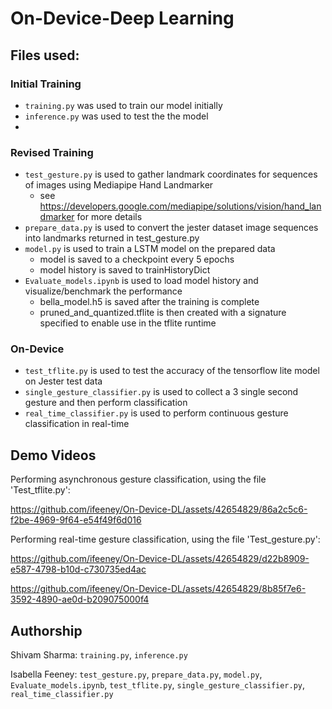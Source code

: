 # On-Device-Deep Learning

## Files used: 

### Initial Training
- `training.py` was used to train our model initially
- `inference.py` was used to test the the model
- 
### Revised Training 
- `test_gesture.py` is used to gather landmark coordinates for sequences of images using Mediapipe Hand Landmarker
  - see https://developers.google.com/mediapipe/solutions/vision/hand_landmarker for more details
- `prepare_data.py` is used to convert the jester dataset image sequences into landmarks returned in test_gesture.py
- `model.py` is used to train a LSTM model on the prepared data
  - model is saved to a checkpoint every 5 epochs
  - model history is saved to trainHistoryDict
- `Evaluate_models.ipynb` is used to load model history and visualize/benchmark the performance
  - bella_model.h5 is saved after the training is complete
  - pruned_and_quantized.tflite is then created with a signature specified to enable use in the tflite runtime
    
### On-Device
- `test_tflite.py` is used to test the accuracy of the tensorflow lite model on Jester test data
- `single_gesture_classifier.py` is used to collect a 3 single second gesture and then perform classification
- `real_time_classifier.py` is used to perform continuous gesture classification in real-time

## Demo Videos
Performing asynchronous gesture classification, using the file 'Test_tflite.py':

https://github.com/ifeeney/On-Device-DL/assets/42654829/86a2c5c6-f2be-4969-9f64-e54f49f6d016

Performing real-time gesture classification, using the file 'Test_gesture.py':

https://github.com/ifeeney/On-Device-DL/assets/42654829/d22b8909-e587-4798-b10d-c730735ed4ac

https://github.com/ifeeney/On-Device-DL/assets/42654829/8b85f7e6-3592-4890-ae0d-b209075000f4

## Authorship
Shivam Sharma: `training.py`, `inference.py`

Isabella Feeney: `test_gesture.py`, `prepare_data.py`, `model.py`, `Evaluate_models.ipynb`, `test_tflite.py`, `single_gesture_classifier.py`, `real_time_classifier.py`
